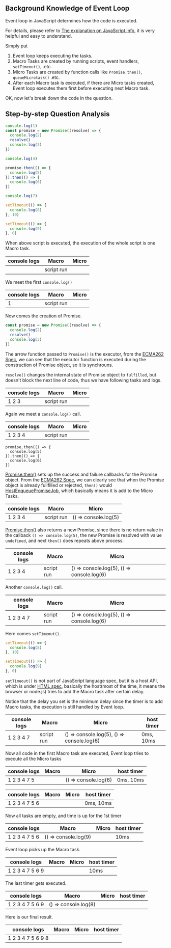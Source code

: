 ## Background Knowledge of Event Loop

Event loop in JavaScript determines how the code is executed. 

For details, please refer to [The explanation on JavaScript.info](https://javascript.info/event-loop), it is very helpful and easy to understand. 

Simply put

1. Event loop keeps executing the tasks.
2. Macro Tasks are created by running scripts, event handlers, `setTimeout()`, .etc.
3. Micro Tasks are created by function calls like `Promise.then()`, `queueMicrotask()` .etc. 
4. After each Macro task is executed, if there are Micro tasks created, Event loop executes them first before executing next Macro task.

OK, now let's break down the code in the question.

## Step-by-step Question Analysis 

```js
console.log(1)
const promise = new Promise((resolve) => {
  console.log(2)
  resolve()
  console.log(3)
})

console.log(4)

promise.then(() => {
  console.log(5)
}).then(() => {
  console.log(6)
})

console.log(7)

setTimeout(() => {
  console.log(8)
}, 10)

setTimeout(() => {
  console.log(9)
}, 0)
```

When above script is executed, the execution of the whole script is one Macro task. 

| console logs |Macro|Micro|
-------|------|-----
|  |script run | |

We meet the first `console.log()`

| console logs |Macro|Micro|
-------|------|-----
|  1 |script run | |

Now comes the creation of Promise.

```js
const promise = new Promise((resolve) => {
  console.log(2)
  resolve()
  console.log(3)
})
```

The arrow function passed to `Promise()` is the executor, from the [ECMA262 Spec](https://tc39.es/ecma262/multipage/control-abstraction-objects.html#sec-promise-executor), we can see that the executor function is executed during the construction of Promise object, so it is synchrouns.

`resolve()` changes the internal state of Promise object to `fulfilled`, but doesn't block the next line of code, thus we have following tasks and logs.

|console logs |Macro|Micro| 
-------|------|-----
| 1 2 3 |script run | | 

Again we meet a `console.log()` call.

| console logs |Macro|Micro|
-------|------|-----
| 1 2 3 4 |script run | | 

```
promise.then(() => {
  console.log(5)
}).then(() => {
  console.log(6)
})
```

[Promise.then()](https://developer.mozilla.org/en-US/docs/Web/JavaScript/Reference/Global_Objects/Promise/then) sets up the success and failure callbacks for the Promise object. From the [ECMA262 Spec](https://tc39.es/ecma262/multipage/control-abstraction-objects.html#sec-performpromisethen), we can clearly see that when the Promise object is already fullfilled or rejected, `then()` would [HostEnqueuePromiseJob](https://tc39.es/ecma262/multipage/executable-code-and-execution-contexts.html#sec-hostenqueuepromisejob), which basically means it is add to the Micro Tasks. 

| console logs |Macro|Micro|
-------|------|-----
|  1 2 3 4 |script run | () => console.log(5) |

[Promise.then()](https://developer.mozilla.org/en-US/docs/Web/JavaScript/Reference/Global_Objects/Promise/then) also returns a new Promise, since there is no return value in the callback `() => console.log(5)`, the new Promise is resolved with value `undefined`, and next `then()` does repeats above process. 

|console logs |Macro|Micro| 
-------|------|-----
|  1 2 3 4 |script run | () => console.log(5), () => console.log(6) |

Another `console.log()` call.

|console logs |Macro|Micro| 
-------|------|-----
| 1 2 3 4 7 |script run | () => console.log(5), () => console.log(6) | 

Here comes `setTimeout()`.

```js
setTimeout(() => {
  console.log(8)
}, 10)

setTimeout(() => {
  console.log(9)
}, 0)
```

`setTimeout()` is not part of JavaScript language spec, but it is a host API, which is under [HTML spec](https://html.spec.whatwg.org/multipage/timers-and-user-prompts.html#dom-settimeout-dev), basically the host(most of the time, it means the browser or node.js) tries to add the Macro task after certain delay.

Notice that the delay you set is the minimum delay since the timer is to add Macro tasks, the execution is still handled by Event loop. 

|console logs |Macro|Micro|  host timer |
-------|------|-----|----
|1 2 3 4 7 | script run | () => console.log(5), () => console.log(6) |  0ms, 10ms|

Now all code in the first Macro task are executed, Event loop tries to execute all the Micro tasks

| console logs |Macro|Micro| host timer |
-------|------|-----|----
| 1 2 3 4 7 5| | () => console.log(6) |  0ms, 10ms|

|console logs |Macro|Micro|  host timer |
-------|------|-----|----
| 1 2 3 4 7 5 6|  | | 0ms, 10ms|

Now all tasks are empty, and time is up for the 1st timer

| console logs | Macro|Micro|host timer |
-------|------|-----|----
| 1 2 3 4 7 5 6|() => console.log(9) | |  10ms|

Event loop picks up the Macro task. 

|console logs |Macro|Micro|  host timer |
-------|------|-----|----
| 1 2 3 4 7 5 6 9 | | |  10ms|

The last timer gets executed. 

|console logs |Macro|Micro|  host timer |
-------|------|-----|----
| 1 2 3 4 7 5 6 9 |() => console.log(8) | |  |

Here is our final result.

|console logs |Macro|Micro|  host timer |
-------|------|-----|----
|1 2 3 4 7 5 6 9 8| | |  |



